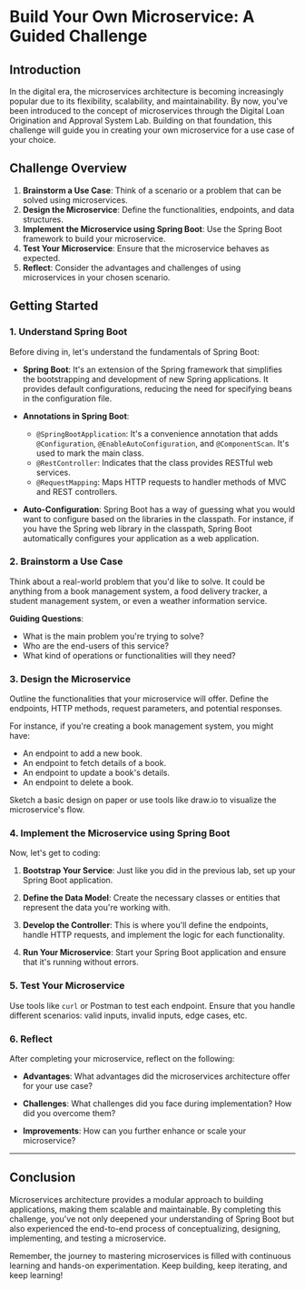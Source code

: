 
# Build Your Own Microservice: A Guided Challenge

## Introduction

In the digital era, the microservices architecture is becoming increasingly popular due to its flexibility, scalability, and maintainability. By now, you've been introduced to the concept of microservices through the Digital Loan Origination and Approval System Lab. Building on that foundation, this challenge will guide you in creating your own microservice for a use case of your choice.

## Challenge Overview

1. **Brainstorm a Use Case**: Think of a scenario or a problem that can be solved using microservices. 
2. **Design the Microservice**: Define the functionalities, endpoints, and data structures.
3. **Implement the Microservice using Spring Boot**: Use the Spring Boot framework to build your microservice.
4. **Test Your Microservice**: Ensure that the microservice behaves as expected.
5. **Reflect**: Consider the advantages and challenges of using microservices in your chosen scenario.

## Getting Started

### 1. Understand Spring Boot

Before diving in, let's understand the fundamentals of Spring Boot:

- **Spring Boot**: It's an extension of the Spring framework that simplifies the bootstrapping and development of new Spring applications. It provides default configurations, reducing the need for specifying beans in the configuration file.
  
- **Annotations in Spring Boot**:
  - `@SpringBootApplication`: It's a convenience annotation that adds `@Configuration`, `@EnableAutoConfiguration`, and `@ComponentScan`. It's used to mark the main class.
  - `@RestController`: Indicates that the class provides RESTful web services.
  - `@RequestMapping`: Maps HTTP requests to handler methods of MVC and REST controllers.
  
- **Auto-Configuration**: Spring Boot has a way of guessing what you would want to configure based on the libraries in the classpath. For instance, if you have the Spring web library in the classpath, Spring Boot automatically configures your application as a web application.

### 2. Brainstorm a Use Case

Think about a real-world problem that you'd like to solve. It could be anything from a book management system, a food delivery tracker, a student management system, or even a weather information service. 

**Guiding Questions**:
- What is the main problem you're trying to solve?
- Who are the end-users of this service?
- What kind of operations or functionalities will they need?

### 3. Design the Microservice

Outline the functionalities that your microservice will offer. Define the endpoints, HTTP methods, request parameters, and potential responses.

For instance, if you're creating a book management system, you might have:

- An endpoint to add a new book.
- An endpoint to fetch details of a book.
- An endpoint to update a book's details.
- An endpoint to delete a book.

Sketch a basic design on paper or use tools like draw.io to visualize the microservice's flow.

### 4. Implement the Microservice using Spring Boot

Now, let's get to coding:

1. **Bootstrap Your Service**: Just like you did in the previous lab, set up your Spring Boot application.
  
2. **Define the Data Model**: Create the necessary classes or entities that represent the data you're working with.
  
3. **Develop the Controller**: This is where you'll define the endpoints, handle HTTP requests, and implement the logic for each functionality.
  
4. **Run Your Microservice**: Start your Spring Boot application and ensure that it's running without errors.

### 5. Test Your Microservice

Use tools like `curl` or Postman to test each endpoint. Ensure that you handle different scenarios: valid inputs, invalid inputs, edge cases, etc.

### 6. Reflect

After completing your microservice, reflect on the following:

- **Advantages**: What advantages did the microservices architecture offer for your use case?
  
- **Challenges**: What challenges did you face during implementation? How did you overcome them?
  
- **Improvements**: How can you further enhance or scale your microservice?

---

## Conclusion

Microservices architecture provides a modular approach to building applications, making them scalable and maintainable. By completing this challenge, you've not only deepened your understanding of Spring Boot but also experienced the end-to-end process of conceptualizing, designing, implementing, and testing a microservice.

Remember, the journey to mastering microservices is filled with continuous learning and hands-on experimentation. Keep building, keep iterating, and keep learning!
